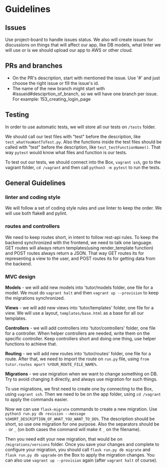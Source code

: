 # Guidelines

## Issues
Use project-board to handle issues status.
We also will create issues for discussions on things that will affect our app, like DB models, what linter we will use or is we should upload our app to AWS or other cloud.


## PRs and branches
- On the PR's description, start with mentioned the issue. Use '#' and just choose the right issue or fill the issue's id.
- The name of the new branch might start with #issueid#desciprtion_of_branch, so we will have one branch per issue. 
For example: 153_creating_login_page



## Testing
In order to use automatic tests, we will store all our tests on `/tests` folder. 

We should call our test files with "test" before the description, like `test_whatYouWantToTest.py`. 
Also the functions inside the test files should be called with "test" before the description, like `test_testFunctionName()`. That way `pytest` would know what files and function is our tests.

To test out our tests, we should connect into the Box, `vagrant ssh`, go to the vagrant folder, `cd /vagrant` and then call `python3 -m pytest` to run the tests.


## General Guidelines
### linter and coding style
We will follow a set of coding style rules and use linter to keep the order.
We will use both flake8 and pylint.


### routes and controllers
We need to keep routes short, in intent to follow rest-api rules.
To keep the backend synchronized with the frontend, we need to talk one language.
GET routes will always return templates(using render_template function) and POST routes always return a JSON.
That way GET routes its for representing a view to the user, and POST routes its for getting data from the backend.


### MVC design
**Models** - we will add new models into 'tutor/models folder, one file for a model. We must do `vagrant halt` and then `vagrant up --provision` to keep the migrations synchronized.

**Views** - we will add new views into 'tutor/templates' folder, one file for a view. We will use a layout, `templates/base.html` as a base for all our templates. 

**Controllers** - we will add controllers into 'tutor/controllers' folder, one file for a controller. When helper controllers are needed, write them on the specific controller. Keep controllers short and doing one thing, use helper functions to achieve that.

**Routing** - we will add new routes into 'tutor/routes' folder, one file for a route. After that, we need to import the route on `run.py` file, using `from tutor.routes mport %YOUR_ROUTE_FILE_NAME%`.

**Migrations** - we use migration when we want to change something on DB. Try to avoid changing it directly, and always use migration for such things. 

To use migrations, we first need to create one by connecting to the Box, using `vagrant ssh`. Then we need to be on the app folder, using `cd /vagrant` to apply the commands easier.

Now we can use `flask-migrate` commands to create a new migration. Use `python3 run.py db revision --message %SHORT_DESCRIPTION_OF_WHAT_YOU_WANT_TO_DO%`. The description should be short, so use one migration for one purpose. Also the separators should be `-` or `_` (on both cases the command will make it `_` on the filename).

Then you need edit your new migration, that would be on `/migrations/versions` folder. Once you save your changes and complete to configure your migration, you should call `flask run.py db migrate` and `flask run.py db upgrade` on the Box to apply the migration changes. You can also use `vagrant up --provision` again (after `vagrant halt` of course).